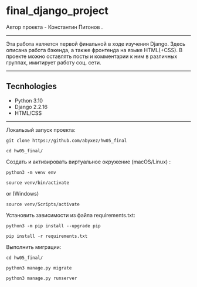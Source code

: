 # final_django_project

Автор проекта - Константин Питонов .

***

Эта работа является первой финальной в ходе изучения Django. Здесь описана работа бэкенда, а также фронтенда на языке HTML(+CSS).
В проекте можно оставлять посты и комментарии к ним в различных группах, имитирует работу соц. сети. 

***

## Tecnhologies

- Python 3.10
- Django 2.2.16
- HTML/CSS

***

Локальзый запуск проекта:
```
git clone https://github.com/abyxez/hw05_final

cd hw05_final/
```

Cоздать и активировать виртуальное окружение (macOS/Linux) : 
```
python3 -m venv env

source venv/bin/activate
```

or (Windows)
```
source venv/Scripts/activate
```

Установить зависимости из файла requirements.txt: 

```
python3 -m pip install --upgrade pip

pip install -r requirements.txt
```

Выполнить миграции: 
```
cd hw05_final/

python3 manage.py migrate

python3 manage.py runserver
```
